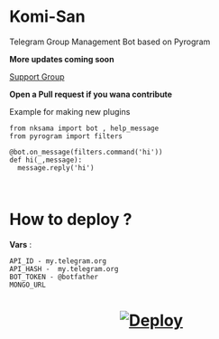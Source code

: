 # Komi-San
Telegram Group Management Bot based on Pyrogram

<b> More updates coming soon </b>

[Support Group](https://t.me/Komisan_Support)

<b> Open a Pull request
if you wana contribute </b>


Example for making new plugins

```
from nksama import bot , help_message
from pyrogram import filters

@bot.on_message(filters.command('hi'))
def hi(_,message):
  message.reply('hi')
  


```


# How to deploy ?

__Vars__ :

```
API_ID - my.telegram.org
API_HASH -  my.telegram.org
BOT_TOKEN - @botfather
MONGO_URL

```

<h1>
    <p align="center">
        <a href="https://heroku.com/deploy?template=https://github.com/ctzfamily/komi-san">
            <img src="https://www.herokucdn.com/deploy/button.svg" alt="Deploy">
        </a>
    </p>
</h1>
